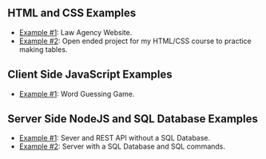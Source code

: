 


## HTML and CSS Examples
- [Example #1](https://lizz02.github.io/waa/): Law Agency Website.
- [Example #2](https://lizz02.github.io/cis110-p3): Open ended project for my HTML/CSS course to practice making tables.

## Client Side JavaScript Examples
- [Example #1](https://lizz02.github.io/cis111-p5): Word Guessing Game.

## Server Side NodeJS and SQL Database Examples
- [Example #1](https://lizz02.github.io/cit281-p4): Sever and REST API without a SQL Database.
- [Example #2](https://lizz02.github.io/cit381-p8): Server with a SQL Database and SQL commands.
